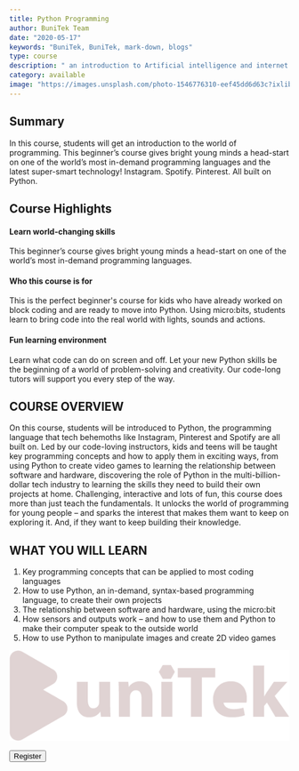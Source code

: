 ```yaml
---
title: Python Programming
author: BuniTek Team
date: "2020-05-17"
keywords: "BuniTek, BuniTek, mark-down, blogs"
type: course
description: " an introduction to Artificial intelligence and internet of things"
category: available
image: "https://images.unsplash.com/photo-1546776310-eef45dd6d63c?ixlib=rb-1.2.1&ixid=eyJhcHBfaWQiOjEyMDd9&auto=format&fit=crop&w=739&q=80"
---
```

<div class ="markdown__content">
<h2 class='markdown__section'> <span class="test">Summary</span> </h2>
  <p class="markdown_paragraph ">
  In this course, students will get an introduction to the world of programming. This beginner’s course gives bright young minds a head-start on one of the world’s most in-demand programming languages and the latest super-smart technology! Instagram. Spotify. Pinterest. All built on Python. 
  </p>

<h2 class='markdown__section'> Course Highlights </h2>

  <h4 class="markdown__sub-section"><span>Learn world-changing skills</span></h4>
    <p class="markdown_paragraph">
      This beginner’s course gives bright young minds a head-start on one of the world’s most in-demand programming languages. 
    </p>



  <h4 class="markdown__sub-section"> <span>Who this course is for</span> </h4>
    <p class="markdown_paragraph">
      This is the perfect beginner's course for kids who have already worked on block coding and are ready to move into Python. Using micro:bits, students learn to bring code into the real world with lights, sounds and actions. 
    </p>


  <h4 class="markdown__sub-section"> <span>Fun learning environment</span> </h4>
    <p class="markdown_paragraph">
      Learn what code can do on screen and off. Let your new Python skills be the beginning of a world of problem-solving and creativity. Our code-long tutors will support you every step of the way.
    </p>



<h2 class='markdown__section'> COURSE OVERVIEW </h2>
  <p class="markdown_paragraph">
    On this course, students will be introduced to Python, the programming language that tech behemoths like Instagram, Pinterest and Spotify are all built on. Led by our code-loving instructors, kids and teens will be taught key programming concepts and how to apply them in exciting ways, from using Python to create video games to learning the relationship between software and hardware, discovering the role of Python in the multi-billion-dollar tech industry to learning the skills they need to build their own projects at home. Challenging, interactive and lots of fun, this course does more than just teach the fundamentals. It unlocks the world of programming for young people – and sparks the interest that makes them want to keep on exploring it. And, if they want to keep building their knowledge.
  </p>



<h2 class='markdown__section'>  WHAT YOU WILL LEARN </h2>
  <ol>
    <li>Key programming concepts that can be applied to most coding languages</li>
    <li>How to use Python, an in-demand, syntax-based programming language, to create their own projects</li>
    <li>The relationship between software and hardware, using the micro:bit</li>
    <li>How sensors and outputs work – and how to use them and Python to make their computer speak to the outside world</li>
    <li>How to use Python to manipulate images and create 2D video games </li>
  </ol>

<img src="../../assets/images/milkish.png" />

<a href="course/enRoll"><button class="markdown__button is-primary has-bg-primary">Register </button></a>


</div>
